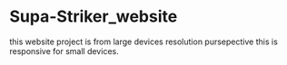 # Supa-Striker_website

this website project is from large devices resolution pursepective this is responsive for small devices.
